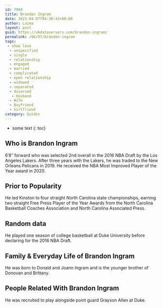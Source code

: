 ```yaml
---
id: 7984
title: Brandon Ingram
date: 2021-04-07T04:38:43+00:00
author: Laima
layout: post
guid: https://ukdataservers.com/brandon-ingram/
permalink: /04/07/brandon-ingram
tags:
 - show love
  - unspecified
  - single
  - relationship
  - engaged
  - married
  - complicated
  - open relationship
  - widowed
  - separated
  - divorced
   - Husband
  - Wife
  - Boyfriend
  - Girlfriend
category: Guides
---
```


* some text
{: toc}


## Who is Brandon Ingram
                  
                  
                  
6&#8217;8&#8243; forward who was selected 2nd overall in the 2016 NBA Draft by the Los Angeles Lakers. After three years with the Lakers, he was traded to the New Orleans Pelicans in 2019. He received the NBA Most Improved Player of the Year award in 2020. 
                  
              
            
              
            
                
                
                
## Prior to Popularity
                  
                  
                  
He led Kinston to four straight North Carolina state championships, earning two straight Free Press Player of the Year Awards from the North Carolina Basketball Coaches Association and North Carolina Associated Press.
                  
              
            
              
            
                
                
                
## Random data
                  
                  
                  
He played one season of college basketball at Duke University before declaring for the 2016 NBA Draft. 
                  
              
            
              
            
                
                
                
## Family & Everyday Life of Brandon Ingram
                  
                  
                  
He was born to Donald and Joann Ingram and is the younger brother of Donovan and Brittany.
                  
              
            
              
            
                
                
                
## People Related With Brandon Ingram
                  
                  
                  
He was recruited to play alongside point guard Grayson Allen at Duke.
                  
              
            
              
            
                
              
            
              
              
            
            
              
            
          
          
          